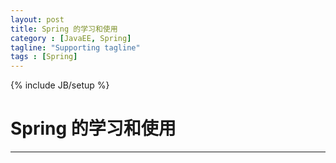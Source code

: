 ```yaml
---
layout: post
title: Spring 的学习和使用
category : [JavaEE, Spring]
tagline: "Supporting tagline"
tags : [Spring]
---
```

{% include JB/setup %}
# Spring 的学习和使用
---